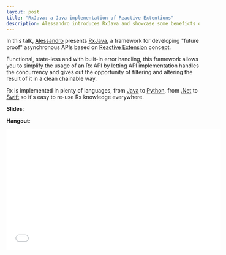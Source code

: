 ```yaml
---
layout: post
title: "RxJava: a Java implementation of Reactive Extentions"
description: Alessandro introduces RxJava and showcase some beneficts of its use for developing asynchronous APIs.
---
```


In this talk, [Alessandro](https://twitter.com/DrAL3X) presents [RxJava](https://github.com/ReactiveX/RxJava), a framework for developing "future proof" asynchronous APIs based on [Reactive Extension](http://reactivex.io/) concept.

Functional, state-less and with built-in error handling, this framework allows you to simplify the usage of an Rx API by letting API implementation handles the concurrency and gives out the opportunity of filtering and altering the result of it in a clean chainable way.

Rx is implemented in plenty of languages, from [Java](https://github.com/ReactiveX/RxJava) to [Python](https://github.com/ReactiveX/RxPY), from [.Net](https://github.com/Reactive-Extensions/Rx.NET) to [Swift](https://github.com/kzaher/RxSwift) so it's easy to re-use Rx knowledge everywhere.

**Slides**:

<script async class="speakerdeck-embed" data-id="36908aac9a5748ccb10f15a0413131e3" data-ratio="1.33333333333333" src="//speakerdeck.com/assets/embed.js"></script>

**Hangout**:

<iframe width="560" height="315" src="//www.youtube.com/embed/or-zY2e00Q8" frameborder="0" allowfullscreen></iframe>
